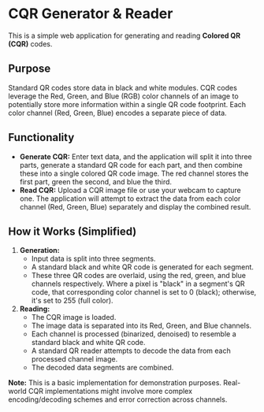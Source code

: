 # CQR Generator & Reader

This is a simple web application for generating and reading **Colored QR (CQR)** codes.

## Purpose

Standard QR codes store data in black and white modules. CQR codes leverage the Red, Green, and Blue (RGB) color channels of an image to potentially store more information within a single QR code footprint. Each color channel (Red, Green, Blue) encodes a separate piece of data.

## Functionality

*   **Generate CQR:** Enter text data, and the application will split it into three parts, generate a standard QR code for each part, and then combine these into a single colored QR code image. The red channel stores the first part, green the second, and blue the third.
*   **Read CQR:** Upload a CQR image file or use your webcam to capture one. The application will attempt to extract the data from each color channel (Red, Green, Blue) separately and display the combined result.

## How it Works (Simplified)

1.  **Generation:**
    *   Input data is split into three segments.
    *   A standard black and white QR code is generated for each segment.
    *   These three QR codes are overlaid, using the red, green, and blue channels respectively. Where a pixel is "black" in a segment's QR code, that corresponding color channel is set to 0 (black); otherwise, it's set to 255 (full color).
2.  **Reading:**
    *   The CQR image is loaded.
    *   The image data is separated into its Red, Green, and Blue channels.
    *   Each channel is processed (binarized, denoised) to resemble a standard black and white QR code.
    *   A standard QR reader attempts to decode the data from each processed channel image.
    *   The decoded data segments are combined.

**Note:** This is a basic implementation for demonstration purposes. Real-world CQR implementations might involve more complex encoding/decoding schemes and error correction across channels.
